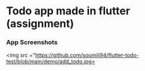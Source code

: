 # Todo app made in flutter (assignment)
### App Screenshots
<img src ="https://github.com/soumilj94/flutter-todo-test/blob/main/demo/add_todo.jpg>
